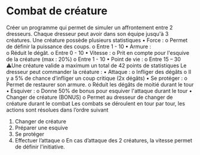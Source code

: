 # Combat de créature 
Créer un programme qui permet de simuler un affrontement entre 2 dresseurs. 
Chaque dresseur peut avoir dans son équipe jusqu'à 3 créatures. 
Une créature possède plusieurs statistiques 
• Force : 
o Permet de définir la puissance des coups. 
o Entre 1 - 10 
• Armure :  
o Réduit le dégât. 
o Entre 0 - 10 
• Vitesse : 
o Prit en compte pour l'esquive de la créature (max : 20%) 
o Entre 1 - 10 
• Point de vie : 
o Entre 15 – 30 
⚠Une créature valide a maximum un total de 42 points de statistiques 
Le dresseur peut commander la créature : 
• Attaque : 
o Infliger des dégâts 
o Il y a 5% de chance d’infliger un coup critique (2x dégâts) 
• Se protéger : 
o Permet de restaurer son armure. 
o Réduit les dégâts de moitié durant le tour 
• Esquiver : 
o Donne 50% de bonus pour esquiver l'attaque durant le tour 
• Changer de créature (BONUS) 
o Permet au dresseur de changer de créature durant le combat 
Les combats se déroulent en tour par tour, les actions sont résolues dans l’ordre suivant 
1) Changer de créature 
2) Préparer une esquive 
3) Se protéger 
4) Effectuer l’attaque 
o En cas d’attaque des 2 créatures, la vitesse permet de définir l'initiative. 
